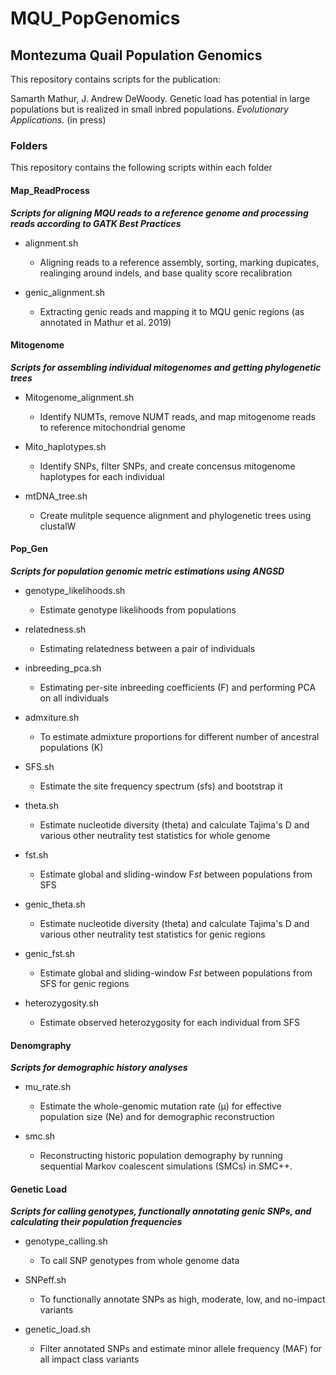 # MQU_PopGenomics
## Montezuma Quail Population Genomics

This repository contains scripts for the publication:

Samarth Mathur, J. Andrew DeWoody. Genetic load has potential in large populations but is realized in small inbred populations. _Evolutionary Applications_. (in press)

### Folders
This repository contains the following scripts within each folder

#### Map_ReadProcess
***Scripts for aligning MQU reads to a reference genome and processing reads according to GATK Best Practices***

- alignment.sh 
	- Aligning reads to a reference assembly, sorting, marking dupicates, realinging around indels, and base quality score recalibration

- genic_alignment.sh 
	- Extracting genic reads and mapping it to MQU genic regions (as annotated in Mathur et al. 2019)

#### Mitogenome
***Scripts for assembling individual mitogenomes and getting phylogenetic trees***

- Mitogenome_alignment.sh 
	- Identify NUMTs, remove NUMT reads, and map mitogenome reads to reference mitochondrial genome

- Mito_haplotypes.sh 
	- Identify SNPs, filter SNPs, and create concensus mitogenome haplotypes for each individual

- mtDNA_tree.sh
	- Create mulitple sequence alignment and phylogenetic trees using clustalW

#### Pop_Gen
***Scripts for population genomic metric estimations using ANGSD***

- genotype_likelihoods.sh
	- Estimate genotype likelihoods from populations

- relatedness.sh
	-	Estimating relatedness between a pair of individuals

- inbreeding_pca.sh
	- Estimating per-site inbreeding coefficients (F) and performing PCA on all individuals

- admxiture.sh
	- To estimate admixture proportions for different number of ancestral populations (K)

- SFS.sh
	- Estimate the site frequency spectrum (sfs) and bootstrap it

- theta.sh
	- Estimate nucleotide diversity (theta) and calculate Tajima's D and various other neutrality test statistics for whole genome

- fst.sh
	- Estimate global and sliding-window F*st* between populations from SFS

- genic_theta.sh
	- Estimate nucleotide diversity (theta) and calculate Tajima's D and various other neutrality test statistics for genic regions

- genic_fst.sh
	- Estimate global and sliding-window F*st* between populations from SFS for genic regions

- heterozygosity.sh
	- Estimate observed heterozygosity for each individual from SFS

#### Denomgraphy
***Scripts for demographic history analyses***

- mu_rate.sh
	- Estimate the whole-genomic mutation rate (μ) for effective population size (Ne) and for demographic reconstruction

- smc.sh
	- Reconstructing historic population demography by running sequential Markov coalescent simulations (SMCs) in SMC++.

#### Genetic Load
***Scripts for calling genotypes, functionally annotating genic SNPs, and calculating their population frequencies***

- genotype_calling.sh
	- To call SNP genotypes from whole genome data

- SNPeff.sh
	- To functionally annotate SNPs as high, moderate, low, and no-impact variants

- genetic_load.sh
	- Filter annotated SNPs and estimate minor allele frequency (MAF) for all impact class variants
